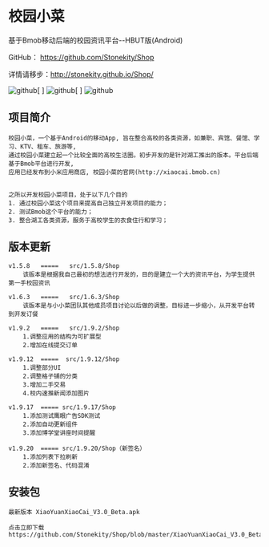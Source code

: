校园小菜
========

基于Bmob移动后端的校园资讯平台--HBUT版(Android)

GitHub： https://github.com/Stonekity/Shop


详情请移步：http://stonekity.github.io/Shop/


![github](https://github.com/Stonekity/Shop/blob/master/screen/show_1.png)[    ]
![github](https://github.com/Stonekity/Shop/blob/master/screen/Show_2.png)[    ]
![github](https://github.com/Stonekity/Shop/blob/master/screen/show_3.png)



项目简介
-------
    
    
    校园小菜，一个基于Android的移动App, 旨在整合高校的各类资源，如兼职、宾馆、餐馆、学习、KTV、租车、旅游等,
    通过校园小菜建立起一个比较全面的高校生活圈。初步开发的是针对湖工推出的版本。平台后端基于Bmob平台进行开发,
    应用已经发布到小米应用商店, 校园小菜的官网(http://xiaocai.bmob.cn)
    
   
    之所以开发校园小菜项目，处于以下几个目的
    1. 通过校园小菜这个项目来提高自己独立开发项目的能力；
    2. 测试Bmob这个平台的能力；
    3. 整合湖工各类资源，服务于高校学生的衣食住行和学习；
    


版本更新
--------
    
    
    
    v1.5.8   =====   src/1.5.8/Shop
        该版本是根据我自己最初的想法进行开发的，目的是建立一个大的资讯平台，为学生提供第一手校园资讯
    
    v1.6.3   =====   src/1.6.3/Shop
        该版本是与小小菜团队其他成员项目讨论以后做的调整，目标进一步缩小，从开发平台转到开发订餐
        
    v1.9.2   =====   src/1.9.2/Shop
        1.调整应用的结构为可扩展型
        2.增加在线提交订单
        
    v1.9.12  =====  src/1.9.12/Shop
        1.调整部分UI
        2.调整格子铺的分类
        3.增加二手交易
        4.校内速推新闻添加图片
        
    v1.9.17  ===== src/1.9.17/Shop
        1.添加测试鹰眼广告SDK测试
        2.添加自动更新组件
        3.添加博学堂讲座时间提醒
        
    v1.9.20  ===== src/1.9.20/Shop（新签名）
        1.添加列表下拉刷新
        2.添加新签名、代码混淆

安装包
-----

    最新版本 XiaoYuanXiaoCai_V3.0_Beta.apk 
    
    点击立即下载 https://github.com/Stonekity/Shop/blob/master/XiaoYuanXiaoCai_V3.0_Beta.apk

    
         
        
